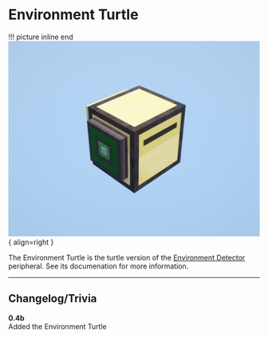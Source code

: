# Environment Turtle

!!! picture inline end
    ![!Image of the Environment Turtle](/../assets/images/previews/environment_turtle.png){ align=right }

The Environment Turtle is the turtle version of the [Environment Detector](../peripherals/environment_detector.md) peripheral. See its documenation for more information.

<p class="picture-spacing" style="--ps:6.3rem;"></p>

---

## Changelog/Trivia

**0.4b**  
Added the Environment Turtle
